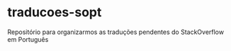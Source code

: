 # traducoes-sopt
Repositório para organizarmos as traduções pendentes do StackOverflow em Português
